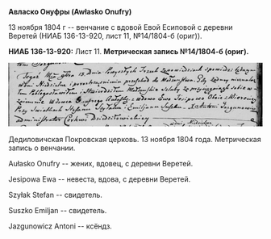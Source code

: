 **Авласко Онуфры (Awłasko Onufry)**

13 ноября 1804 г -- венчание с вдовой Евой Есиповой с деревни Веретей
(НИАБ 136-13-920, лист 11, №14/1804-б (ориг)).

**НИАБ 136-13-920:** Лист 11. **Метрическая запись №14/1804-б (ориг).**

![](./media/d78afdeca25c34403e5799a349719cae22acb6be.png)

Дедиловичская Покровская церковь. 13 ноября 1804 года. Метрическая
запись о венчании.

Aułasko Onufry -- жених, вдовец, с деревни Веретей.

Jesipowa Ewa -- невеста, вдова, с деревни Веретей.

Szyłak Stefan -- свидетель.

Suszko Emiljan -- свидетель.

Jazgunowicz Antoni -- ксёндз.
